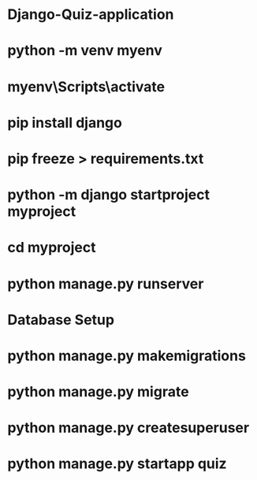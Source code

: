 # Django-Quiz-application

# python -m venv myenv
# myenv\Scripts\activate
# pip install django
# pip freeze > requirements.txt
# python -m django startproject myproject

# cd myproject
# python manage.py runserver


# Database Setup
# python manage.py makemigrations
# python manage.py migrate

# python manage.py createsuperuser


# python manage.py startapp quiz



